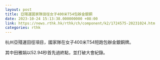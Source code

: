 ```yaml
---
layout: post
title: 亞殘運國家隊田徑女子400米T54包辦金銀銅
date: 2023-10-24 15:13:38.000000000 +08:00
link: https://news.rthk.hk/rthk/ch/component/k2/1724575-20231024.htm
categories: rthk
---
```


杭州亞殘運田徑項目，國家隊在女子400米T54短跑包辦金銀銅牌。

其中田雅娟以52.94秒首先過終點，並打破大會紀錄。
